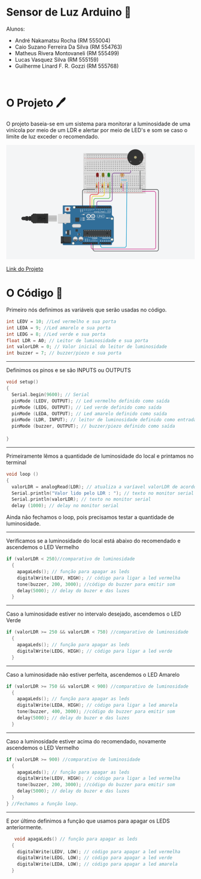 # Sensor de Luz Arduino 🚨

Alunos:
<ul>
<li>André Nakamatsu Rocha (RM 555004)</li>
<li>Caio Suzano Ferreira Da Silva (RM 554763)</li>
<li>Matheus Rivera Montovaneli (RM 555499)</li>
<li>Lucas Vasquez Silva (RM 555159)</li>
<li>Guilherme Linard F. R. Gozzi (RM 555768)</li>
</ul>
<br />

# O Projeto 🖊️
O projeto baseia-se em um sistema para monitorar a luminosidade de uma vinícola por meio de um LDR e alertar por meio de LED's e som se caso o limite de luz exceder o recomendado.
<br />

<img src="https://github.com/andrenakarocha/sensor-de-luminosidade-arduino/blob/main/docs/img.png?raw=true">

<a href="https://www.tinkercad.com/things/hqnSv0cleUD-cp-1-sensor-de-luminosidade/editel?sharecode=W6U-sAYscPEdjHpCb9JnqhZcRVCxMQC69G1Xbp4hNTI">Link do Projeto</a>

# O Código 📄

Primeiro nós definimos as variáveis que serão usadas no código.
```C++
int LEDV = 10; //Led vermelho e sua porta 
int LEDA = 9; //Led amarelo e sua porta
int LEDG = 8; //Led verde e sua porta
float LDR = A0; // Leitor de luminosidade e sua porta
int valorLDR = 0; // Valor inicial do leitor de luminosidade
int buzzer = 7; // buzzer/piezo e sua porta
```

<hr />

Definimos os pinos e se são INPUTS ou OUTPUTS
```C++
void setup()
{
  Serial.begin(9600); // Serial
  pinMode (LEDV, OUTPUT); // Led vermelho definido como saída
  pinMode (LEDG, OUTPUT); // Led verde definido como saída
  pinMode (LEDA, OUTPUT); // Led amarelo definido como saída
  pinMode (LDR, INPUT); // leitor de luminosidade definido como entrada
  pinMode (buzzer, OUTPUT); // buzzer/piezo definido como saída

}
```

<hr />

Primeiramente lêmos a quantidade de luminosidade do local e printamos no terminal
```C++
void loop () 
{
  valorLDR = analogRead(LDR); // atualiza a varíavel valorLDR de acordo com a luminosidade
  Serial.println("Valor lido pelo LDR : "); // texto no monitor serial
  Serial.println(valorLDR); // texto no monitor serial 
  delay (1000); // delay no monitor serial
```

Ainda não fechamos o loop, pois precisamos testar a quantidade de luminosidade.

<hr />

Verificamos se a luminosidade do local está abaixo do recomendado e ascendemos o LED Vermelho
```C++
if (valorLDR < 250)//comparativo de luminosidade
  {
    apagaLeds(); // função para apagar as leds
    digitalWrite(LEDV, HIGH); // código para ligar a led vermelha
    tone(buzzer, 200, 3000); //código do buzzer para emitir som
    delay(5000); // delay do buzer e das luzes
  }
```

<hr />

Caso a luminosidade estiver no intervalo desejado, ascendemos o LED Verde
```C++
if (valorLDR >= 250 && valorLDR < 750) //comparativo de luminosidade
  {
    apagaLeds(); // função para apagar as leds
    digitalWrite(LEDG, HIGH); // código para ligar a led verde
  }
```

<hr />

Caso a luminosidade não estiver perfeita, ascendemos o LED Amarelo
```C++
if (valorLDR >= 750 && valorLDR < 900) //comparativo de luminosidade
  {
    apagaLeds(); // função para apagar as leds
    digitalWrite(LEDA, HIGH); // código para ligar a led amarela
    tone(buzzer, 400, 3000); //código do buzzer para emitir som
    delay(5000); // delay do buzer e das luzes
  }
```
<hr />

Caso a luminosidade estiver acima do recomendado, novamente ascendemos o LED Vermelho
```C++
if (valorLDR >= 900) //comparativo de luminosidade
  {
    apagaLeds(); // função para apagar as leds
    digitalWrite(LEDV, HIGH); // código para ligar a led vermelha
    tone(buzzer, 200, 3000); //código do buzzer para emitir som
    delay(5000); // delay do buzer e das luzes
  }
} //Fechamos a função loop.
```

<hr />

E por último definimos a função que usamos para apagar os LEDS anteriormente.
```C++ 
   void apagaLeds() // função para apagar as leds
  {
    digitalWrite(LEDV, LOW); // código para apagar a led vermelha
    digitalWrite(LEDG, LOW); // código para apagar a led verde
    digitalWrite(LEDA, LOW); // código para apagar a led amarela
  }
```
